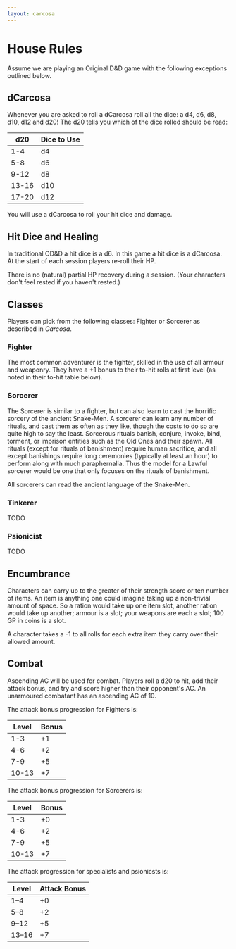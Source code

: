 ```yaml
---
layout: carcosa
---
```


# House Rules

Assume we are playing an Original D&D game with the following exceptions outlined below.

## dCarcosa

Whenever you are asked to roll a dCarcosa roll all the dice: a d4, d6, d8, d10, d12 and d20! The d20 tells you which of the dice rolled should be read:

| d20   | Dice to Use |
|-------|-------------|
| 1-4   | d4          |
| 5-8   | d6          |
| 9-12  | d8          |
| 13-16 | d10         |
| 17-20 | d12         |

You will use a dCarcosa to roll your hit dice and damage.

## Hit Dice and Healing

In traditional OD&D a hit dice is a d6. In this game a hit dice is a dCarcosa. At the start of each session players re-roll their HP.

There is no (natural) partial HP recovery during a session. (Your characters don't feel rested if you haven't rested.)

## Classes

Players can pick from the following classes: Fighter or Sorcerer as described in _Carcosa_.

### Fighter

The most common adventurer is the fighter, skilled in the use of all armour and weaponry. They have a +1 bonus to their to-hit rolls at first level (as noted in their to-hit table below).

### Sorcerer

The Sorcerer is similar to a fighter, but can also learn to cast the horrific sorcery of the ancient Snake-Men. A sorcerer can learn any number of rituals, and cast them as often as they like, though the costs to do so are quite high to say the least. Sorcerous rituals banish, conjure, invoke, bind, torment, or imprison entities such as the Old Ones and their spawn. All rituals (except for rituals of banishment) require human sacrifice, and all except banishings require long ceremonies (typically at least an hour) to perform along with much paraphernalia. Thus the model for a Lawful sorcerer would be one that only focuses on the rituals of banishment.

All sorcerers can read the ancient language of the Snake-Men.

### Tinkerer

TODO

### Psionicist

TODO

## Encumbrance

Characters can carry up to the greater of their strength score or ten number of items. An item is anything one could imagine taking up a non-trivial amount of space. So a ration would take up one item slot, another ration would take up another; armour is a slot; your weapons are each a slot; 100 GP in coins is a slot.

A character takes a -1 to all rolls for each extra item they carry over their allowed amount.

## Combat

Ascending AC will be used for combat. Players roll a d20 to hit, add their attack bonus, and try and score higher than their opponent's AC. An unarmoured combatant has an ascending AC of 10.

The attack bonus progression for Fighters is:

| Level | Bonus
|-------|----------------------------------------------------
| 1-3   | +1
| 4-6   | +2
| 7-9   | +5
| 10-13 | +7

The attack bonus progression for Sorcerers is:

| Level | Bonus
|-------|----------------------------------------------------
| 1-3   | +0
| 4-6   | +2
| 7-9   | +5
| 10-13 | +7

The attack progression for specialists and psionicsts is:

| Level | Attack Bonus 
|-------|----------------------------------------------------
| 1–4   | +0           
| 5–8   | +2           
| 9–12  | +5           
| 13–16 | +7


